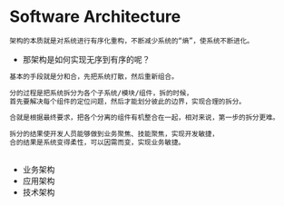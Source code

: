 # Software Architecture
```md
架构的本质就是对系统进行有序化重构，不断减少系统的“熵”，使系统不断进化。
```
* 那架构是如何实现无序到有序的呢？
```md
基本的手段就是分和合，先把系统打散，然后重新组合。
```
```md
分的过程是把系统拆分为各个子系统/模块/组件，拆的时候，
首先要解决每个组件的定位问题，然后才能划分彼此的边界，实现合理的拆分。
```
```md
合就是根据最终要求，把各个分离的组件有机整合在一起，相对来说，第一步的拆分更难。
```
```md
拆分的结果使开发人员能够做到业务聚焦、技能聚焦，实现开发敏捷，
合的结果是系统变得柔性，可以因需而变，实现业务敏捷。
```

##
* 业务架构
* 应用架构
* 技术架构
